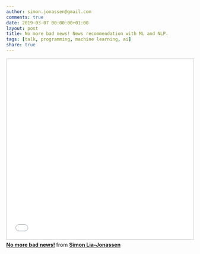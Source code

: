 ```yaml
---
author: simon.jonassen@gmail.com
comments: true
date: 2019-03-07 00:00:00+01:00
layout: post
title: No more bad news! News recommendation with ML and NLP.
tags: [talk, programming, machine learning, ai]
share: true
---
```


<iframe src="//www.slideshare.net/slideshow/embed_code/key/5xXub8hUvtIhkm" width="595" height="485" frameborder="0" marginwidth="0" marginheight="0" scrolling="no" style="border:1px solid #CCC; border-width:1px; margin-bottom:5px; max-width: 100%;" allowfullscreen> </iframe> <div style="margin-bottom:5px"> <strong> <a href="//www.slideshare.net/s-j/good-news-135157290" title="No more bad news!" target="_blank">No more bad news!</a> </strong> from <strong><a href="https://www.slideshare.net/s-j" target="_blank">Simon Lia-Jonassen</a></strong> </div>
